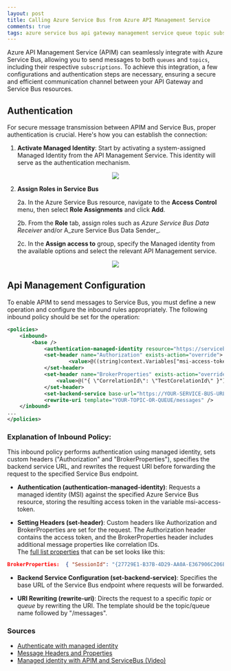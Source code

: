 ```yaml
---
layout: post
title: Calling Azure Service Bus from Azure API Management Service
comments: true
tags: azure service bus api gateway management service queue topic subscription
---
```


Azure API Management Service (APIM) can seamlessly integrate with Azure Service Bus, allowing you to send messages to both `queues` and `topics`, including their respective `subscriptions`. To achieve this integration, a few configurations and authentication steps are necessary, ensuring a secure and efficient communication channel between your API Gateway and Service Bus resources.

## Authentication

For secure message transmission between APIM and Service Bus, proper authentication is crucial. Here's how you can establish the connection:

1. **Activate Managed Identity**: Start by activating a system-assigned Managed Identity from the API Management Service. This identity will serve as the authentication mechanism.

<p align="center">
    <img src="{{ site.baseurl }}/images/apim-servicebus/apim-managed-identities.png"/>
</p>

2. **Assign Roles in Service Bus**

    2a. In the Azure Service Bus resource, navigate to the **Access Control** menu, then select **Role Assignments** and click **Add**.

    2b. From the **Role** tab, assign roles such as _Azure Service Bus Data Receiver_ and/or A_zure Service Bus Data Sender_.

    2c. In the **Assign access to** group, specify the Managed identity from the available options and select the relevant API Management service.

<p align="center">
    <img src="{{ site.baseurl }}/images/apim-servicebus/service-bus-add-role.png"/>
</p>

## Api Management Configuration

To enable APIM to send messages to Service Bus, you must define a new operation and configure the inbound rules appropriately. The following inbound policy should be set for the operation:

```xml
<policies>
    <inbound>
        <base />
            <authentication-managed-identity resource="https://servicebus.azure.net" output-token-variable-name="msi-access-token" ignore-error="false" />
            <set-header name="Authorization" exists-action="override">
                    <value>@((string)context.Variables["msi-access-token"])</value>
            </set-header>
            <set-header name="BrokerProperties" exists-action="override">
                <value>@("{ \"CorrelationId\": \"TestCorelationId\" }")</value>
            </set-header>
            <set-backend-service base-url="https://YOUR-SERVICE-BUS-URL.servicebus.windows.net" />
            <rewrite-uri template="YOUR-TOPIC-OR-QUEUE/messages" />
    </inbound>
...
</policies>
```

### Explanation of Inbound Policy:

This inbound policy performs authentication using managed identity, sets custom headers ("Authorization" and "BrokerProperties"), specifies the backend service URL, and rewrites the request URI before forwarding the request to the specified Service Bus endpoint.

- **Authentication (authentication-managed-identity)**: Requests a managed identity (MSI) against the specified Azure Service Bus resource, storing the resulting access token in the variable msi-access-token.

- **Setting Headers (set-header)**: Custom headers like Authorization and BrokerProperties are set for the request. The Authorization header contains the access token, and the BrokerProperties header includes additional message properties like correlation IDs.  
The [full list properties](https://learn.microsoft.com/en-us/rest/api/servicebus/message-headers-and-properties#message-headers) that can be set looks like this:

```json
BrokerProperties:  { "SessionId": "{27729E1-B37B-4D29-AA0A-E367906C206E}", "MessageId": "{701332E1-B37B-4D29-AA0A-E367906C206E}", "TimeToLive" : 90, "CorrelationId": "{701332F3-B37B-4D29-AA0A-E367906C206E}", "SequenceNumber" : 12345, "DeliveryCount" : 2, "To" : "http://contoso.com", "ReplyTo" : "http://fabrikam.com",  "EnqueuedTimeUtc" : " Sun, 06 Nov 1994 08:49:37 GMT", "ScheduledEnqueueTimeUtc" : " Sun, 06 Nov 1994 08:49:37 GMT"}
```

- **Backend Service Configuration (set-backend-service)**: Specifies the base URL of the Service Bus endpoint where requests will be forwarded.

- **URI Rewriting (rewrite-uri)**: Directs the request to a specific _topic_ or _queue_ by rewriting the URI. The template should be the topic/queue name followed by "/messages".

### Sources

- [Authenticate with managed identity](https://learn.microsoft.com/en-us/azure/api-management/authentication-managed-identity-policy)  
- [Message Headers and Properties](https://learn.microsoft.com/en-us/rest/api/servicebus/message-headers-and-properties)  
- [Managed identity with APIM and ServiceBus (Video)](https://www.youtube.com/watch?v=vS2dGosI_94)